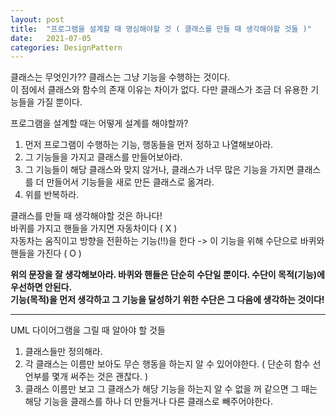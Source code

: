 ```yaml
---
layout: post
title:  "프로그램을 설계할 때 명심해야할 것 ( 클래스를 만들 때 생각해야할 것들 )"
date:   2021-07-05
categories: DesignPattern
---
```


클래스는 무엇인가?? 클래스는 그냥 기능을 수행하는 것이다.      
이 점에서 클래스와 함수의 존재 이유는 차이가 없다. 다만 클래스가 조금 더 유용한 기능들을 가질 뿐이다.      

프로그램을 설계할 때는 어떻게 설계를 해야할까?             

1. 먼저 프로그램이 수행하는 기능, 행동들을 먼저 정하고 나열해보아라.           
2. 그 기능들을 가지고 클래스를 만들어보아라.       
3. 그 기능들이 해당 클래스와 맞지 않거나, 클래스가 너무 많은 기능을 가지면 클래스를 더 만들어서 기능들을 새로 만든 클래스로 옮겨라.               
4. 위를 반복하라.            

클래스를 만들 때 생각해야할 것은 하나다!          
바퀴를 가지고 핸들을 가지면 자동차이다 ( X )             
자동차는 움직이고 방향을 전환하는 기능(!!)을 한다 -> 이 기능을 위해 수단으로 바퀴와 핸들을 가진다 ( O )       

**위의 문장을 잘 생각해보아라. 바퀴와 핸들은 단순히 수단일 뿐이다. 수단이 목적(기능)에 우선하면 안된다.**                 
**기능(목적)을 먼저 생각하고 그 기능을 달성하기 위한 수단은 그 다음에 생각하는 것이다!**                    


----------------------------                              

UML 다이어그램을 그릴 때 알아야 할 것들                  

1. 클래스들만 정의해라.          
2. 각 클래스는 이름만 보아도 무슨 행동을 하는지 알 수 있어야한다. ( 단순히 함수 선언부를 몇개 써주는 것은 괜찮다. )            
3. 클래스 이름만 보고 그 클래스가 해당 기능을 하는지 알 수 없을 꺼 같으면 그 때는 해당 기능을 클래스를 하나 더 만들거나 다른 클래스로 빼주어야한다.